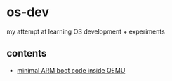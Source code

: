 # os-dev

my attempt at learning OS development + experiments

## contents

- [minimal ARM boot code inside QEMU](./minimal-arm-boot-code-inside-qemu)
